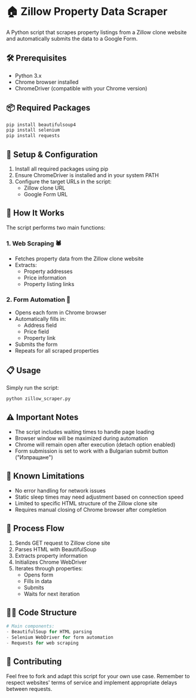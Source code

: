 # 🏠 Zillow Property Data Scraper

A Python script that scrapes property listings from a Zillow clone website and automatically submits the data to a Google Form.

## 🛠️ Prerequisites

- Python 3.x
- Chrome browser installed
- ChromeDriver (compatible with your Chrome version)

## 📦 Required Packages

```bash
pip install beautifulsoup4
pip install selenium
pip install requests
```

## 🔧 Setup & Configuration

1. Install all required packages using pip
2. Ensure ChromeDriver is installed and in your system PATH
3. Configure the target URLs in the script:
   - Zillow clone URL
   - Google Form URL

## 🚀 How It Works

The script performs two main functions:

### 1. Web Scraping 🕷️
- Fetches property data from the Zillow clone website
- Extracts:
  - Property addresses
  - Price information
  - Property listing links

### 2. Form Automation 📝
- Opens each form in Chrome browser
- Automatically fills in:
  - Address field
  - Price field
  - Property link
- Submits the form
- Repeats for all scraped properties

## 📋 Usage

Simply run the script:

```bash
python zillow_scraper.py
```

## ⚠️ Important Notes

- The script includes waiting times to handle page loading
- Browser window will be maximized during automation
- Chrome will remain open after execution (detach option enabled)
- Form submission is set to work with a Bulgarian submit button ("Изпращане")

## 🐛 Known Limitations

- No error handling for network issues
- Static sleep times may need adjustment based on connection speed
- Limited to specific HTML structure of the Zillow clone site
- Requires manual closing of Chrome browser after completion

## 🔄 Process Flow

1. Sends GET request to Zillow clone site
2. Parses HTML with BeautifulSoup
3. Extracts property information
4. Initializes Chrome WebDriver
5. Iterates through properties:
   - Opens form
   - Fills in data
   - Submits
   - Waits for next iteration

## 👨‍💻 Code Structure

```python
# Main components:
- BeautifulSoup for HTML parsing
- Selenium WebDriver for form automation
- Requests for web scraping
```

## 🤝 Contributing

Feel free to fork and adapt this script for your own use case. Remember to respect websites' terms of service and implement appropriate delays between requests.
